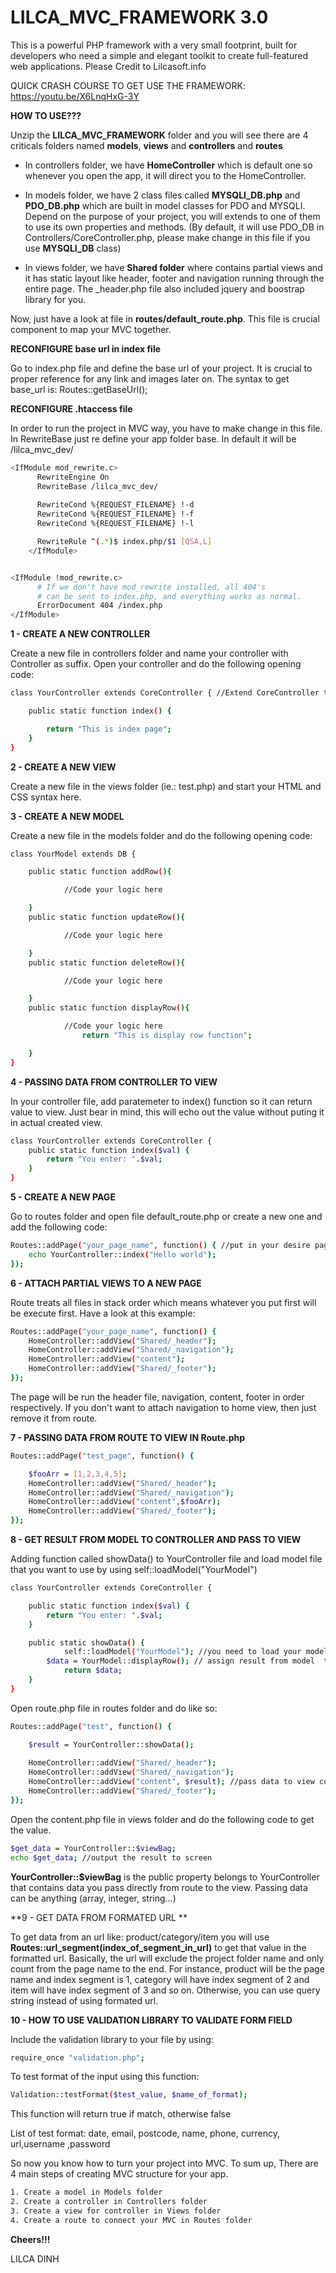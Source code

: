 # LILCA_MVC_FRAMEWORK 3.0

This is a powerful PHP framework with a very small footprint, built for developers who need a simple and elegant toolkit to create full-featured web applications. Please Credit to Lilcasoft.info

QUICK CRASH COURSE TO GET USE THE FRAMEWORK: https://youtu.be/X6LnqHxG-3Y

**HOW TO USE???**

Unzip the **LILCA_MVC_FRAMEWORK** folder and you will see there are 4 criticals folders named **models**, **views** and **controllers** and **routes**

- In controllers folder, we have **HomeController** which is default one so whenever you open the app, it will direct you to the HomeController.

- In models folder, we have 2 class files called **MYSQLI_DB.php** and **PDO_DB.php** which are built in model classes for PDO and MYSQLI. Depend on the purpose of your project, you will extends to one of them to use its own properties and methods. (By default, it will use PDO_DB in Controllers/CoreController.php, please make change in this file if you use **MYSQLI_DB** class)


- In views folder, we have **Shared folder** where contains partial views and it has static layout like header, footer and navigation running through the entire page. The _header.php file also included jquery and boostrap library for you.

Now, just have a look at file in **routes/default_route.php**. This file is crucial component to map your MVC together.

**RECONFIGURE base url in index file**

Go to index.php file and define the base url of your project. It is crucial to proper reference for any link and images later on. The syntax to get base_url is: Routes::getBaseUrl();


**RECONFIGURE .htaccess file**

In order to run the project in MVC way, you have to make change in this file. In RewriteBase just re define your app folder base. In default it will be /lilca_mvc_dev/

```sh
<IfModule mod_rewrite.c>
	  RewriteEngine On
	  RewriteBase /lilca_mvc_dev/
      
      RewriteCond %{REQUEST_FILENAME} !-d
      RewriteCond %{REQUEST_FILENAME} !-f
      RewriteCond %{REQUEST_FILENAME} !-l

	  RewriteRule ^(.*)$ index.php/$1 [QSA,L]
	</IfModule>


<IfModule !mod_rewrite.c>
	  # If we don't have mod_rewrite installed, all 404's
	  # can be sent to index.php, and everything works as normal.
	  ErrorDocument 404 /index.php
</IfModule>
```

**1 - CREATE A NEW CONTROLLER**

Create a new file in controllers folder and name your controller with Controller as suffix.
Open your controller and do the following opening code:

```sh
class YourController extends CoreController { //Extend CoreController to use built in function

	public static function index() {

    	return "This is index page";
    }
}
```

**2 - CREATE A NEW VIEW**

Create a new file in the views folder (ie.: test.php) and start your HTML and CSS syntax here.

**3 - CREATE A NEW MODEL**

Create a new file in the models folder and do the following opening code:

```sh
class YourModel extends DB {

	public static function addRow(){

    		//Code your logic here

    }
    public static function updateRow(){

    		//Code your logic here

    }
    public static function deleteRow(){

    		//Code your logic here

    }
    public static function displayRow(){

    		//Code your logic here
				return "This is display row function";

    }
}
```

**4 - PASSING DATA FROM CONTROLLER TO VIEW**

In your controller file, add paratemeter to index() function so it can return value to view. Just bear in mind, this will echo out the value without puting it in actual created view.

```sh
class YourController extends CoreController {
	public static function index($val) {
    	return "You enter: ".$val;
    }
}
```

**5 - CREATE A NEW PAGE**

Go to routes folder and open file default_route.php or create a new one and add the following code:

```sh
Routes::addPage("your_page_name", function() { //put in your desire page name in first parameter
    echo YourController::index("Hello world");
});
```

**6 - ATTACH PARTIAL VIEWS TO A NEW PAGE**

Route treats all files in stack order which means whatever you put first will be execute first.
Have a look at this example:
```sh
Routes::addPage("your_page_name", function() {
    HomeController::addView("Shared/_header");
    HomeController::addView("Shared/_navigation");
    HomeController::addView("content");
    HomeController::addView("Shared/_footer");
});
```

The page will be run the header file, navigation, content, footer in order respectively. If you don't want to attach navigation to home view, then just remove it from route.

**7 - PASSING DATA FROM ROUTE TO VIEW IN Route.php**

```sh
Routes::addPage("test_page", function() {

	$fooArr = [1,2,3,4,5];
    HomeController::addView("Shared/_header");
    HomeController::addView("Shared/_navigation");
    HomeController::addView("content",$fooArr);
    HomeController::addView("Shared/_footer");
});
```

**8 - GET RESULT FROM MODEL TO CONTROLLER AND PASS TO VIEW**

Adding function called showData() to YourController file and load model file that you want to use by using self::loadModel("YourModel")

```sh
class YourController extends CoreController {

	public static function index($val) {
    	return "You enter: ".$val;
    }

    public static showData() {
			self::loadModel("YourModel"); //you need to load your model class name before you can use function in that particular model.
    	$data = YourModel::displayRow(); // assign result from model  to variable called $data
			return $data;
    }
}
```

Open route.php file in routes folder and do like so:

```sh
Routes::addPage("test", function() {

    $result = YourController::showData();
    
    HomeController::addView("Shared/_header");
    HomeController::addView("Shared/_navigation");
    HomeController::addView("content", $result); //pass data to view content.php
    HomeController::addView("Shared/_footer");
});
```

Open the content.php file in views folder and do the following code to get the value.

```sh
$get_data = YourController::$viewBag;
echo $get_data; //output the result to screen
```

**YourController::$viewBag** is the public property belongs to YourController that contains data you pass directly from route to the view. Passing data can be anything (array, integer, string...)




**9 - GET DATA FROM FORMATED URL **

To get data from an url like: product/category/item you will use **Routes::url_segment(index_of_segment_in_url)** to get that value in the formatted url.
Basically, the url will exclude the project folder name and only count from the page name to the end. For instance, product will be the page name and index segment is 1, category will have index segment of 2 and item will have index segment of 3 and so on. Otherwise, you can use query string instead of using formated url.



**10 - HOW TO USE VALIDATION LIBRARY TO VALIDATE FORM FIELD**

Include the validation library to your file by using:

```sh
require_once "validation.php";
```

To test format of the input using this function:

```sh
Validation::testFormat($test_value, $name_of_format);
```

This function will return true if match, otherwise false

List of test format:
date, email, postcode, name, phone, currency, url,username ,password

So now you know how to turn your project into MVC. To sum up, There are 4 main steps of creating MVC structure for your app.

```sh
1. Create a model in Models folder
2. Create a controller in Controllers folder
3. Create a view for controller in Views folder
4. Create a route to connect your MVC in Routes folder
```

**Cheers!!!**

LILCA DINH
